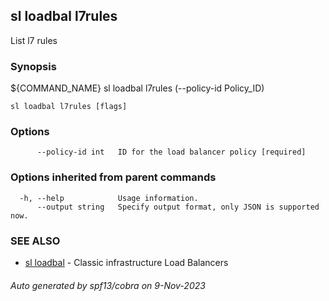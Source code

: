 ## sl loadbal l7rules

List l7 rules

### Synopsis

${COMMAND_NAME} sl loadbal l7rules (--policy-id Policy_ID)

```
sl loadbal l7rules [flags]
```

### Options

```
      --policy-id int   ID for the load balancer policy [required]
```

### Options inherited from parent commands

```
  -h, --help            Usage information.
      --output string   Specify output format, only JSON is supported now.
```

### SEE ALSO

* [sl loadbal](sl_loadbal.md)	 - Classic infrastructure Load Balancers

###### Auto generated by spf13/cobra on 9-Nov-2023
